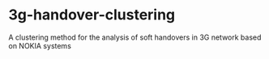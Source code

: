# 3g-handover-clustering
A clustering method for the analysis of soft handovers in 3G network based on NOKIA systems

